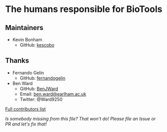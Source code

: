 # The humans responsible for BioTools

## Maintainers
- Kevin Bonham
  - GitHub: [kescobo](https://github.com/kescobo)

## Thanks
- Fernando Gelin
  - GitHub: [fernandogelin](https://github.com/fernandogelin)
- Ben Ward
  - GitHub: [BenJWard](https://github.com/BenJWard)
  - Email: ben.ward@earlham.ac.uk
  - Twitter: @Ward9250

  
[Full contributors list](https://github.com/BioJulia/BioTools.jl/graphs/contributors)

_Is somebody missing from this file? That won't do! Please file an Issue or PR and let's fix that!_